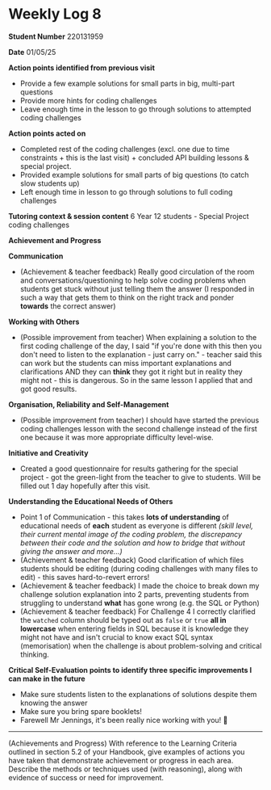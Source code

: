 # Weekly Log 8

**Student Number**
220131959

**Date** 
01/05/25

**Action points identified from previous visit**
- Provide a few example solutions for small parts in big, multi-part questions
- Provide more hints for coding challenges
- Leave enough time in the lesson to go through solutions to attempted coding challenges

**Action points acted on**
- Completed rest of the coding challenges (excl. one due to time constraints + this is the last visit) + concluded API building lessons & special project.
- Provided example solutions for small parts of big questions (to catch slow students up)
- Left enough time in lesson to go through solutions to full coding challenges

**Tutoring context & session content**
6 Year 12 students - Special Project coding challenges

**Achievement and Progress**

**Communication**
- (Achievement & teacher feedback) Really good circulation of the room and conversations/questioning to help solve coding problems when students get stuck without just telling them the answer (I responded in such a way that gets them to think on the right track and ponder **towards** the correct answer)

**Working with Others**
- (Possible improvement from teacher) When explaining a solution to the first coding challenge of the day, I said "if you're done with this then you don't need to listen to the explanation - just carry on." - teacher said this can work but the students can miss important explanations and clarifications AND they can **think** they got it right but in reality they might not - this is dangerous. So in the same lesson I applied that and got good results.

**Organisation, Reliability and Self-Management**
- (Possible improvement from teacher) I should have started the previous coding challenges lesson with the second challenge instead of the first one because it was more appropriate difficulty level-wise.

**Initiative and Creativity**
- Created a good questionnaire for results gathering for the special project - got the green-light from the teacher to give to students. Will be filled out 1 day hopefully after this visit.

**Understanding the Educational Needs of Others**
- Point 1 of Communication - this takes **lots of understanding** of educational needs of **each** student as everyone is different *(skill level, their current mental image of the coding problem, the discrepancy between their code and the solution and how to bridge that without giving the answer and more...)*
- (Achievement & teacher feedback) Good clarification of which files students should be editing (during coding challenges with many files to edit) - this saves hard-to-revert errors! 
- (Achievement & teacher feedback) I made the choice to break down my challenge solution explanation into 2 parts, preventing students from struggling to understand **what** has gone wrong (e.g. the SQL or Python)
- (Achievement & teacher feedback) For Challenge 4 I correctly clarified the `watched` column should be typed out as `false` or `true` **all in lowercase** when entering fields in SQL because it is knowledge they might not have and isn't crucial to know exact SQL syntax (memorisation) when the challenge is about problem-solving and critical thinking.

**Critical Self-Evaluation points to identify three specific improvements I can make in the future**
- Make sure students listen to the explanations of solutions despite them knowing the answer
- Make sure you bring spare booklets!
- Farewell Mr Jennings, it's been really nice working with you! 🥹
---

(Achievements and Progress) With reference to the Learning Criteria outlined in section 5.2 of your Handbook, give examples of actions you have taken that demonstrate achievement or progress in each area. Describe the methods or techniques used (with reasoning), along with evidence of success or need for improvement.